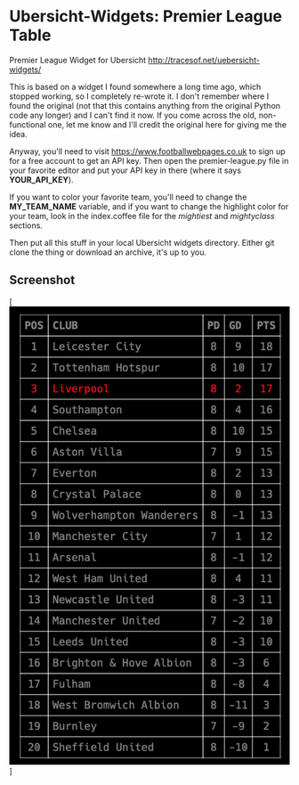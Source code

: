 # Ubersicht-Widgets: Premier League Table

Premier League Widget for Ubersicht http://tracesof.net/uebersicht-widgets/

This is based on a widget I found somewhere a long time ago, which stopped working, so I completely re-wrote it. I don't remember where I found the original (not that this contains anything from the original Python code any longer) and I can't find it now. If you come across the old, non-functional one, let me know and I'll credit the original here for giving me the idea.

Anyway, you'll need to visit https://www.footballwebpages.co.uk to sign up for a free account to get an API key. Then open the premier-league.py file in your favorite editor and put your API key in there (where it says **YOUR_API_KEY**).

If you want to color your favorite team, you'll need to change the **MY_TEAM_NAME** variable, and if you want to change the highlight color for your team, look in the index.coffee file for the *mightiest* and *mightyclass* sections.

Then put all this stuff in your local Ubersicht widgets directory. Either git clone the thing or download an archive, it's up to you.

## Screenshot

[![Screenshot](screenshots/screenshot.png)]
